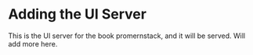 # Adding the UI Server 

This is the UI server for the book promernstack, and it will be served. Will add more here.